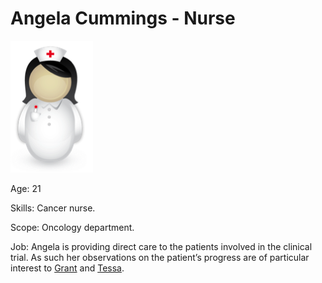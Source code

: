 <!-- SPDX-License-Identifier: Apache-2.0 -->

# Angela Cummings - Nurse

![Icon](angela-cummings.png)


Age: 21

Skills: Cancer nurse.

Scope: Oncology department.

Job:
Angela is providing direct care to the patients involved in the clinical trial.
As such her observations on the patient’s progress are of particular
interest to [Grant](grant-able.md) and [Tessa](tessa-tube.md).

